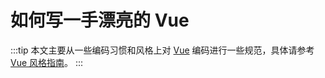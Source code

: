 # 如何写一手漂亮的 Vue

:::tip
本文主要从一些编码习惯和风格上对 [Vue](https://cn.vuejs.org/) 编码进行一些规范，具体请参考 [Vue 风格指南](https://cn.vuejs.org/v2/style-guide/)。
:::

## 